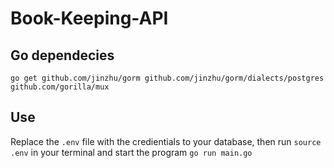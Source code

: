 # Book-Keeping-API

## Go dependecies
`go get github.com/jinzhu/gorm github.com/jinzhu/gorm/dialects/postgres github.com/gorilla/mux`


## Use
Replace the `.env` file with the credientials to your database, then run `source .env` in your terminal and start the program `go run main.go`

